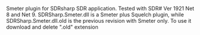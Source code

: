 Smeter plugin for SDRsharp SDR application.
Tested with SDR# Ver 1921 Net 8 and Net 9.
SDRSharp.Smeter.dll is a Smeter plus Squelch plugin, while SDRSharp.Smeter.dll.old is the previous revision with Smeter only. 
To use it download and delete ".old" extension

